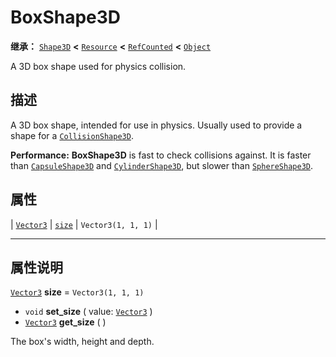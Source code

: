 <!-- ⚠ 请勿编辑本文件 ⚠ -->
<!-- 本文档使用脚本从 WeDot 引擎源码仓库生成。 -->
<!-- 生成脚本：https://github.com/WeDot-Engine/WeDot/tree/4.3/doc/tools/make_md.py； -->
<!-- 原文件：https://github.com/WeDot-Engine/WeDot/tree/4.3/doc/classes/BoxShape3D.xml。 -->

<div id="_class_boxshape3d"></div>

# BoxShape3D

**继承：** [`Shape3D`](class_shape3d.md) **<** [`Resource`](class_resource.md) **<** [`RefCounted`](class_refcounted.md) **<** [`Object`](class_object.md)

A 3D box shape used for physics collision.

## 描述

A 3D box shape, intended for use in physics. Usually used to provide a shape for a [`CollisionShape3D`](class_collisionshape3d.md).

 **Performance:** **BoxShape3D** is fast to check collisions against. It is faster than [`CapsuleShape3D`](class_capsuleshape3d.md) and [`CylinderShape3D`](class_cylindershape3d.md), but slower than [`SphereShape3D`](class_sphereshape3d.md).

## 属性

| [`Vector3`](class_vector3.md) | [`size`](#class_boxshape3d_property_size) | ``Vector3(1, 1, 1)`` |

<!-- rst-class:: classref-section-separator -->

---

## 属性说明

<div id="_class_boxshape3d_property_size"></div>

[`Vector3`](class_vector3.md) **size** = ``Vector3(1, 1, 1)`` <div id="class_boxshape3d_property_size"></div>

- `void` **set_size** ( value: [`Vector3`](class_vector3.md) )
- [`Vector3`](class_vector3.md) **get_size** ( )

The box's width, height and depth.

[^virtual]: 本方法通常需要用户覆盖才能生效。
[^const]: 本方法无副作用，不会修改该实例的任何成员变量。
[^vararg]: 本方法除了能接受在此处描述的参数外，还能够继续接受任意数量的参数。
[^constructor]: 本方法用于构造某个类型。
[^static]: 调用本方法无需实例，可直接使用类名进行调用。
[^operator]: 本方法描述的是使用本类型作为左操作数的有效运算符。
[^bitfield]: 这个值是由下列位标志构成位掩码的整数。
[^void]: 无返回值。
